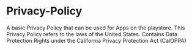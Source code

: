 # Privacy-Policy
A basic Privacy Policy that can be used for Apps on the playstore. This Privacy Policy refers to the laws of the United States.
Contains Data Protection Rights under the California Privacy Protection Act (CalOPPA)
